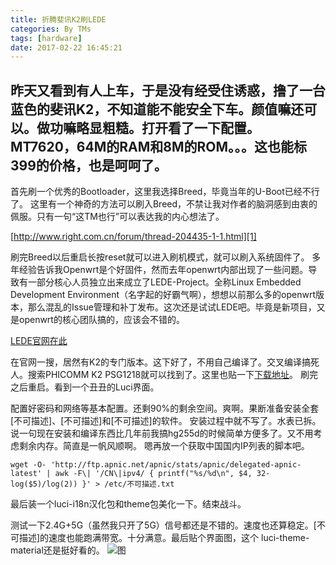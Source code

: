 ```yaml
---
title: 折腾斐讯K2刷LEDE
categories: By TMs
tags: [hardware]
date: 2017-02-22 16:45:21
---
```


昨天又看到有人上车，于是没有经受住诱惑，撸了一台蓝色的斐讯K2，不知道能不能安全下车。颜值嘛还可以。做功嘛略显粗糙。打开看了一下配置。MT7620，64M的RAM和8M的ROM。。。这也能标399的价格，也是呵呵了。
----------
首先刷一个优秀的Bootloader，这里我选择Breed，毕竟当年的U-Boot已经不行了。
这里有一个神奇的方法可以刷入Breed，不禁让我对作者的脑洞感到由衷的佩服。只有一句“这TM也行”可以表达我的内心想法了。

[http://www.right.com.cn/forum/thread-204435-1-1.html][1]

刷完Breed以后重启长按reset就可以进入刷机模式，就可以刷入系统固件了。
多年经验告诉我Openwrt是个好固件，然而去年openwrt内部出现了一些问题。导致有一部分核心人员独立出来成立了LEDE-Project。全称Linux Embedded Development Environment（名字起的好霸气啊），想想以前那么多的openwrt版本，那么混乱的Issue管理和补丁发布。这次还是试试LEDE吧。毕竟是新项目，又是openwrt的核心团队搞的，应该会不错的。

[LEDE官网在此][2]

在官网一搜，居然有K2的专门版本。这下好了，不用自己编译了。交叉编译搞死人。搜索PHICOMM K2 PSG1218就可以找到了。这里也贴一下[下载地址][3]。
刷完之后重启。看到一个丑丑的Luci界面。

配置好密码和网络等基本配置。还剩90%的剩余空间。爽啊。果断准备安装全套[不可描述]、[不可描述]和[不可描述]的软件。
安装过程中就不写了。水表已拆。说一句现在安装和编译东西比几年前我搞hg255d的时候简单方便多了。又不用考虑剩余内存。简直是一帆风顺啊。
嗯再放一个获取中国国内IP列表的脚本吧。

    wget -O- 'http://ftp.apnic.net/apnic/stats/apnic/delegated-apnic-latest' | awk -F\| '/CN\|ipv4/ { printf("%s/%d\n", $4, 32-log($5)/log(2)) }' > /etc/不可描述.txt

最后装一个luci-i18n汉化包和theme包美化一下。结束战斗。

测试一下2.4G+5G（虽然我只开了5G）信号都还是不错的。速度也还算稳定。[不可描述]的速度也能跑满带宽。十分满意。最后贴个界面图，这个	luci-theme-material还是挺好看的。
![图][4]


  [1]: http://www.right.com.cn/forum/thread-204435-1-1.html
  [2]: https://lede-project.org/
  [3]: https://downloads.lede-project.org/releases/17.01.0-rc2/targets/ramips/mt7620/lede-17.01.0-rc2-r3131-42f3c1f-ramips-mt7620-psg1218-squashfs-sysupgrade.bin
  [4]: https://cdn.tms.qnxg.net/article/20181026/textimg/lede.png